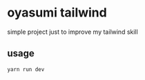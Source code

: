 # oyasumi tailwind

simple project just to improve my tailwind skill

## usage

```bash
yarn run dev
```
